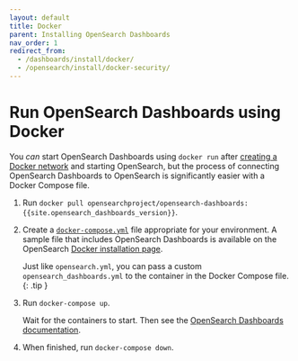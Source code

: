 ```yaml
---
layout: default
title: Docker
parent: Installing OpenSearch Dashboards
nav_order: 1
redirect_from: 
  - /dashboards/install/docker/
  - /opensearch/install/docker-security/
---
```


# Run OpenSearch Dashboards using Docker

You *can* start OpenSearch Dashboards using `docker run` after [creating a Docker network](https://docs.docker.com/engine/reference/commandline/network_create/) and starting OpenSearch, but the process of connecting OpenSearch Dashboards to OpenSearch is significantly easier with a Docker Compose file.

1. Run `docker pull opensearchproject/opensearch-dashboards:{{site.opensearch_dashboards_version}}`.

1. Create a [`docker-compose.yml`](https://docs.docker.com/compose/compose-file/) file appropriate for your environment. A sample file that includes OpenSearch Dashboards is available on the OpenSearch [Docker installation page]({{site.url}}{{site.baseurl}}/opensearch/install/docker#sample-docker-composeyml).

   Just like `opensearch.yml`, you can pass a custom `opensearch_dashboards.yml` to the container in the Docker Compose file.
   {: .tip }

1. Run `docker-compose up`.

   Wait for the containers to start. Then see the [OpenSearch Dashboards documentation]({{site.url}}{{site.baseurl}}/dashboards/index/).

1. When finished, run `docker-compose down`.
